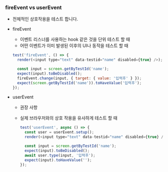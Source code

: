 
### fireEvent vs userEvent

- 전체적인 상호작용을 테스트 합니다.

- fireEvent 
  - 이벤트 리스너를 사용하는 hook 같은 것을 단위 테스트 할 때
  - 어떤 이벤트가 이미 발생된 이후의 UI나 동작을 테스트 할 때

  ```javascript
  test('fireEvent', () => {
    render(<input type="text" data-testid="name" disabled={true} />);
  
    const input = screen.getByTestId('name');
    expect(input).toBeDisabled();
    fireEvent.change(input, { target: { value: '입력후' } });
    expect(screen.getByTestId('name')).toHaveValue('입력후');
  });
  ```

- userEvent
  - 권장 사항
  - 실제 브라우저와의 상호 작용을 유사하게 테스트 할 때

    ```javascript
    test('userEvent', async () => {
      const user = userEvent.setup();
      render(<input type="text" data-testid="name" disabled={true} />);
  
      const input = screen.getByTestId('name');
      expect(input).toBeDisabled();
      await user.type(input, '입력후');
      expect(input).toHaveValue('');
    });
    ```
